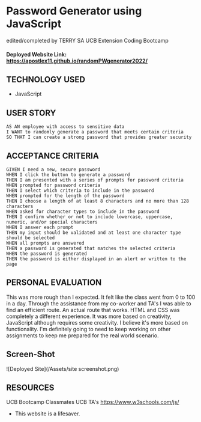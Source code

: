# Password Generator using JavaScript
edited/completed by TERRY SA
UCB Extension Coding Bootcamp
#### Deployed Website Link: https://apostlex11.github.io/randomPWgenerator2022/

## TECHNOLOGY USED
+ JavaScript

## USER STORY
```
AS AN employee with access to sensitive data
I WANT to randomly generate a password that meets certain criteria
SO THAT I can create a strong password that provides greater security
```
## ACCEPTANCE CRITERIA
```
GIVEN I need a new, secure password
WHEN I click the button to generate a password
THEN I am presented with a series of prompts for password criteria
WHEN prompted for password criteria
THEN I select which criteria to include in the password
WHEN prompted for the length of the password
THEN I choose a length of at least 8 characters and no more than 128 characters
WHEN asked for character types to include in the password
THEN I confirm whether or not to include lowercase, uppercase, numeric, and/or special characters
WHEN I answer each prompt
THEN my input should be validated and at least one character type should be selected
WHEN all prompts are answered
THEN a password is generated that matches the selected criteria
WHEN the password is generated
THEN the password is either displayed in an alert or written to the page
```
## PERSONAL EVALUATION
This was more rough than I expected. It felt like the class went from 0 to 100 in a day. Through the assistance from my co-worker and TA's I was able to find an efficient route. An actual route that works. HTML and CSS was completely a different experience. It was more based on creativity, JavaScript although requires some creativity. I believe it's more based on functionality. I'm definitely going to need to keep working on other assignments to keep me prepared for the real world scenario. 

## Screen-Shot
![Deployed Site](/Assets/site screenshot.png)

## RESOURCES
UCB Bootcamp Classmates
UCB TA's
https://www.w3schools.com/js/
+ This website is a lifesaver.
